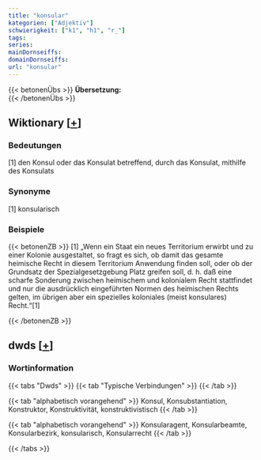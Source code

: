 ```yaml
---
title: "konsular"
kategorien: ["Adjektiv"]
schwierigkeit: ["k1", "h1", "r_"]
tags:
series:
mainDornseiffs:
domainDornseiffs:
url: "konsular"
---
```


{{< betonenÜbs >}}
**Übersetzung:**  
{{< /betonenÜbs >}}

## Wiktionary [[+](https://de.wiktionary.org/wiki/konsular)]

### Bedeutungen
[1] den Konsul oder das Konsulat betreffend, durch das Konsulat, mithilfe des Konsulats  

### Synonyme
[1] konsularisch  

### Beispiele
{{< betonenZB >}}
[1] „Wenn ein Staat ein neues Territorium erwirbt und zu einer Kolonie ausgestaltet, so fragt es sich, ob damit das gesamte heimische Recht in diesem Territorium Anwendung finden soll, oder ob der Grundsatz der Spezialgesetzgebung Platz greifen soll, d. h. daß eine scharfe Sonderung zwischen heimischem und kolonialem Recht stattfindet und nur die ausdrücklich eingeführten Normen des heimischen Rechts gelten, im übrigen aber ein spezielles koloniales (meist konsulares) Recht.“[1]  

{{< /betonenZB >}}


## dwds [[+](https://www.dwds.de/wb/konsular)]

### Wortinformation
{{< tabs "Dwds" >}}
{{< tab "Typische Verbindungen" >}}
{{< /tab >}}

{{< tab "alphabetisch vorangehend" >}}
Konsul, Konsubstantiation, Konstruktor, Konstruktivität, konstruktivistisch
{{< /tab >}}

{{< tab "alphabetisch vorangehend" >}}
Konsularagent, Konsularbeamte, Konsularbezirk, konsularisch, Konsularrecht
{{< /tab >}}

{{< /tabs >}}


